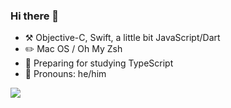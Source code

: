 ### Hi there 👋


- ⚒️ Objective-C, Swift, a little bit JavaScript/Dart
- ✏️ Mac OS / Oh My Zsh 
- 🌱 Preparing for studying TypeScript
- 👨 Pronouns: he/him

<!-- [<img align="right" width="50%" src="https://github-readme-stats.vercel.app/api?username=RITL&theme=dark&show_icons=true">](https://metrics.lecoq.io/ouuan?template=classic) - -->
![](https://github-readme-stats.vercel.app/api?username=RITL&theme=dark)


